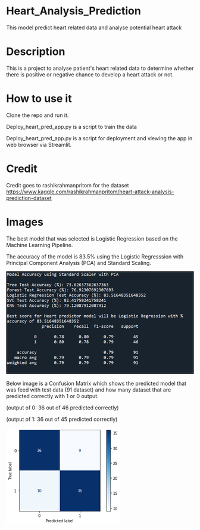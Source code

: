 # Heart_Analysis_Prediction
 This model predict heart related data and analyse potential heart attack


# Description
This is a project to analyse patient's heart related data to determine whether there is positive or negative chance to develop a heart attack or not.

# How to use it
Clone the repo and run it.

Deploy_heart_pred_app.py is a script to train the data

Deploy_heart_pred_app.py is a script for deployment and viewing the app in web browser via Streamlit.


# Credit
Credit goes to rashikrahmanpritom for the dataset
https://www.kaggle.com/rashikrahmanpritom/heart-attack-analysis-prediction-dataset


# Images

The best model that was selected is Logistic Regression based on the Machine Learning Pipeline.

The accuracy of the model is 83.5% using the Logistic Regresssion with Principal Component Analysis (PCA) and Standard Scaling.

![image](image/heart_model_accuracy.png)





Below image is a Confusion Matrix which shows the predicted model that was feed with test data (91 dataset) and how many dataset that are predicted correctly with 1 or 0 output. 

(output of 0: 36 out of 46 predicted correctly)

(output of 1: 36 out of 45 predicted correctly)


![image](image/predicted_label.png)
